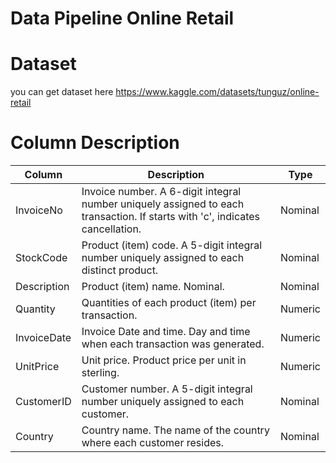 # Data Pipeline Online Retail
# Dataset
  you can get dataset here https://www.kaggle.com/datasets/tunguz/online-retail

# Column Description
  | Column      | Description                                       | Type     |
|-------------|---------------------------------------------------|----------|
| InvoiceNo   | Invoice number. A 6-digit integral number uniquely assigned to each transaction. If starts with 'c', indicates cancellation. | Nominal  |
| StockCode   | Product (item) code. A 5-digit integral number uniquely assigned to each distinct product. | Nominal  |
| Description | Product (item) name. Nominal.                     | Nominal  |
| Quantity    | Quantities of each product (item) per transaction. | Numeric  |
| InvoiceDate | Invoice Date and time. Day and time when each transaction was generated. | Numeric  |
| UnitPrice   | Unit price. Product price per unit in sterling.   | Numeric  |
| CustomerID  | Customer number. A 5-digit integral number uniquely assigned to each customer. | Nominal  |
| Country     | Country name. The name of the country where each customer resides. | Nominal  |
